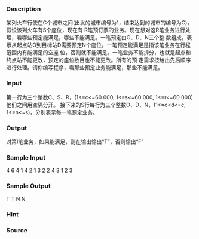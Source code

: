 
### Description
某列火车行使在C个城市之间(出发的城市编号为1，结束达到的城市的编号为C)，假设该列火车有S个座位，现在有
R笔预订票的业务。现在想对这R笔业务进行处理，看哪些预定能满足，哪些不能满足。一笔预定由O、D、N三个整
数组成，表示从起点站O到目标站D需要预定N个座位。一笔预定能满足是指该笔业务在行程范围内有能满足的空座
位，否则就不能满足。一笔业务不能拆分，也就是起点和终点站不能更改，预定的座位数目也不能更改。所有的预
定需求按给出先后顺序进行处理。请你编写程序，看那些预定业务能满足，那些不能满足。
### Input
第一行为三个整数C、S、R，(1<=c<=60 000, 1<=s<=60 000, 1<=r<=60 000)他们之间用空隔分开。
接下来的S行每行为三个整数O、D、N，(1<=o<d<=c, 1<=n<=s)，分别表示每一笔预定业务。
### Output

对第I笔业务，如果能满足，则在输出输出“T”，否则输出“F”

### Sample Input
4 6 4
1 4 2
1 3 2
2 4 3
1 2 3
### Sample Output
T
T
N
N
### Hint

### Source
